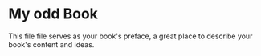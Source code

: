 # My odd Book

This file file serves as your book's preface, a great place to describe your book's content and ideas.

